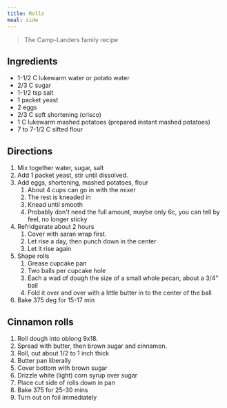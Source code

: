 ```yaml
---
title: Rolls
meal: side
---
```


> The Camp-Landers family recipe

## Ingredients
* 1-1/2 C lukewarm water or potato water
* 2/3 C sugar
* 1-1/2 tsp salt
* 1 packet yeast
* 2 eggs
* 2/3 C soft shortening (crisco)
* 1 C lukewarm mashed potatoes (prepared instant mashed potatoes)
* 7 to 7-1/2 C sifted flour

## Directions
1. Mix together water, sugar, salt
2. Add 1 packet yeast, stir until dissolved.
3. Add eggs, shortening, mashed potatoes, flour
	1. About 4 cups can go in with the mixer
	2. The rest is kneaded in
	3. Knead until smooth
	4. Probably don't need the full amount, maybe only 6c, you can tell by feel, no longer sticky
4. Refridgerate about 2 hours
	1. Cover with saran wrap first. 
	2. Let rise a day, then punch down in the center
	3. Let it rise again
5. Shape rolls
	1. Grease cupcake pan
	2. Two balls per cupcake hole
	3. Each a wad of dough the size of a small whole pecan, about a 3/4" ball
	4. Fold it over and over with a little butter in to the center of the ball
6. Bake 375 deg for 15-17 min

## Cinnamon rolls
1. Roll dough into oblong 9x18.
2. Spread with butter, then brown sugar and cinnamon. 
3. Roll, out about 1/2 to 1 inch thick
4. Butter pan liberally
5. Cover bottom with brown sugar
6. Drizzle white (light) corn syrup over sugar
7. Place cut side of rolls down in pan
8. Bake 375 for 25-30 mins
9. Turn out on foil immediately 
